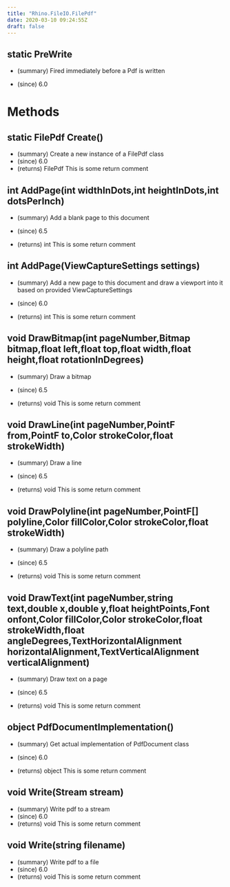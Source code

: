 ```yaml
---
title: "Rhino.FileIO.FilePdf"
date: 2020-03-10 09:24:55Z
draft: false
---
```


## static PreWrite
- (summary) 
     Fired immediately before a Pdf is written
     
- (since) 6.0
# Methods
## static FilePdf Create()
- (summary)  Create a new instance of a FilePdf class
- (since) 6.0
- (returns) FilePdf This is some return comment
## int AddPage(int widthInDots,int heightInDots,int dotsPerInch)
- (summary) 
     Add a blank page to this document
     
- (since) 6.5
- (returns) int This is some return comment
## int AddPage(ViewCaptureSettings settings)
- (summary) 
     Add a new page to this document and draw a viewport into it based on
     provided ViewCaptureSettings
     
- (since) 6.0
- (returns) int This is some return comment
## void DrawBitmap(int pageNumber,Bitmap bitmap,float left,float top,float width,float height,float rotationInDegrees)
- (summary) 
     Draw a bitmap
     
- (since) 6.5
- (returns) void This is some return comment
## void DrawLine(int pageNumber,PointF from,PointF to,Color strokeColor,float strokeWidth)
- (summary) 
     Draw a line
     
- (since) 6.5
- (returns) void This is some return comment
## void DrawPolyline(int pageNumber,PointF[] polyline,Color fillColor,Color strokeColor,float strokeWidth)
- (summary) 
     Draw a polyline path
     
- (since) 6.5
- (returns) void This is some return comment
## void DrawText(int pageNumber,string text,double x,double y,float heightPoints,Font onfont,Color fillColor,Color strokeColor,float strokeWidth,float angleDegrees,TextHorizontalAlignment horizontalAlignment,TextVerticalAlignment verticalAlignment)
- (summary) 
     Draw text on a page
     
- (since) 6.5
- (returns) void This is some return comment
## object PdfDocumentImplementation()
- (summary) 
     Get actual implementation of PdfDocument class
     
- (since) 6.0
- (returns) object This is some return comment
## void Write(Stream stream)
- (summary)  Write pdf to a stream 
- (since) 6.0
- (returns) void This is some return comment
## void Write(string filename)
- (summary)  Write pdf to a file 
- (since) 6.0
- (returns) void This is some return comment
